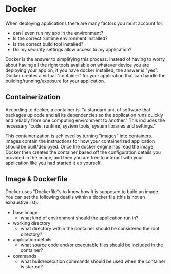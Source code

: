 # Docker
When deploying applications there are many factors you must account for:
- can I even run my app in the environment?
- Is the correct runtime environment installed?
- Is the correct build tool installed?
- Do my security settings allow access to my application?

Docker is the answer to simplifying this process. Instead of having to worry about having all the right tools available on whatever device you are deploying your app on, if you have docker installed, the answer is "yes". Docker creates a virtual "container" for your application that can handle the building/running/exposure for your application. 

## Containerization
According to docker, a container is, "a standard unit of software that packages up code and all its dependencies so the application runs quickly and reliably from one computing environment to another." This includes the necessary "code, runtime, system tools, system libraries and settings."

This containerization is achieved by turning "images" into containers. Images contain the instructions for how your containerized application should be built/deployed. Once the docker engine has read the image, Docker then creates the container based off the configuration details you provided in the image, and then you are free to interact with your application like you had started it up yourself.

## Image & Dockerfile
Docker uses "Dockerfile"s to know how it is supposed to build an image. You can set the following deatils within a docker file (this is not an exhaustive list):
- base image
    - what kind of environment should the application run in?
- working directory
    - what directory within the container should be considered the root directory?
- application details
    - what source code and/or executable files should be included in the container?
- commands
    - what build/execution commands should be used when the container is started?